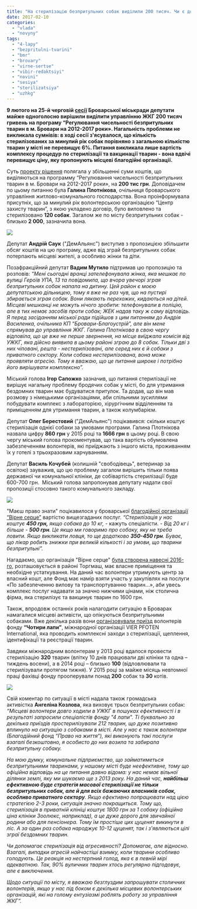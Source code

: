 ```yaml
---
title: "На стерилізацію безпритульних собак виділили 200 тисяч. Чи є довгострокова стратегія вирішення проблеми?"
date: 2017-02-10
categories: 
  - "vlada"
  - "novyny"
tags: 
  - "4-lapy"
  - "bezpritulni-tvarini"
  - "bmr"
  - "brovary"
  - "virne-sertse"
  - "vibir-redaktsiyi"
  - "novini"
  - "sesiya"
  - "sterilizatsiya"
  - "uzhkg"
---
```


**9 лютого на 25-й черговій [сесії](https://mpz.brovary.org/anons-9-lyutogo-vidbudetsya-chergova-sesiya-brovarskoyi-miskrady/) Броварської міськради депутати майже одноголосно вирішили виділити управлінню ЖКГ 200 тисяч гривень на програму “Регулювання чисельності безпритульних тварин в м. Бровари на 2012-2017 роки». Нагальність проблеми не викликала сумнівів: в ході сесії з'ясувалося, що кількість стерилізованих за минулий рік собак порівняно з загальною кількістю тварин у місті не перевищує 6%. Питання викликала лише вартість комплексу процедур по стерилізації та вакцинації тварин - вона вдвічі перевищує ціну, яку пропонують місцеві благодійні організації.**

Суть [проекту рішення](http://brovary-rada.gov.ua/documents/26563.html) полягала у збільшенні суми коштів, що виділяються на программу “Регулювання чисельності безпритульних тварин в м. Бровари на 2012-2017 роки», на **200 тис грн**. Доповідачем по цьому питанню була **Галина** **Плотнікова**, очільниця броварського управління житлово-комунального господарства. Вона проінформувала присутніх, що за минулий рік волонтерською організацією “Центр захисту тварин”, з якою укладено договір, було виловлено та стерилізовано **120 собак**. Загалом же по місту безпритульних собак - близько **2 000**, зазначила вона.

[![](https://mpz.brovary.org/wp-content/uploads/2017/02/Galyna-Plotnikova.jpg)](https://mpz.brovary.org/wp-content/uploads/2017/02/Galyna-Plotnikova.jpg)

Депутат **Андрій Саук** ("ДемАльянс") виступив з пропозицією збільшити обсяг коштів на цю програму, адже від зграй безпритульних собак потерпають місцеві жителі, а особливо жінки та діти.

Позафракційний депутат **Вадим Мутило** підтримав цю пропозицію та розповів: _“Мені сьогодні вранці зателефонувала жінка, яка мешкає по вулиці Героїв УПА, 13 та повідомила, що вчора увечорі зграя безпритульних собак напала на дитину. Цей район є моєю депутатською дільницею, тому я вже не раз чув, що на пустирі збирається зграя собак. Вони лякають перехожих, кидаються на дітей. Місцеві мешканці не можуть нічого зробити: телефонували в поліцію, але в тих немає засобів проти собак; ЖЕК надав таку ж саму відповідь. Я перед засіданням міської ради підійшов з цим питанням до Андрія Василенка, очільника КП “Бровари-Благоустрій”, але він мене спрямував до управління ЖКГ. Галина Плотнікова в свою чергу відповіла, що це вже не перше звернення, на місце виїджала комісія від УЖКГ, яка дійсно виявила в цьому районі зграю до 8 собак. Тільки дві з них чіповані, решта - нестерилізовані, але серед них є й собаки з приватного сектору. Коли собака нестерилізована, вона може проявляти агресію. Тому я вважаю, що це питання широке і потрібно його вирішувати комплексно”._

Міський голова **Ігор Сапожко** зазначив, що питання стерилізації не вирішує нагальну проблему бродячих собак у місті, бо для утримання бездомних тварин має будуватися притулок. Та додав, що він мав розмову з німецькими організаціями, аби спільними зусиллями побудувати комплекс з лабораторією, хірургічним відділенням та приміщенням для утримання тварин, а також колумбарієм.

Депутат **Олег Берестовий** ("ДемАльянс") поцікавився: скільки коштує стерилізація однієї собаки за умовами програми. Галина Плотнікова назвала цифру **860** **грн** у 2015 році та **1666 грн** в цьому році. В свою чергу міський голова прокоментував, що така вартість обумовлена забезпеченням волонтерів, які приїджають з іншого міста, проживанням їх у готелі з трьохразовим харчуванням.

Депутат **Василь Кочубей** (колишній "свободівець", ветеринар за освітою) зауважив, що цю проблему загалом вирішить тільки поява державної чи комунальної клініки, де собівартість стерилізації буде 600-700 грн.  Міський голова запропонував депутату надати свої пропозиції стосовно такого комунального закладу.

[![](https://mpz.brovary.org/wp-content/uploads/2016/04/4-1.jpg)](https://mpz.brovary.org/wp-content/uploads/2016/04/4-1.jpg)

"Маєш право знати" поцікавилося у броварської [благодійної організації “Вірне серце”](https://www.facebook.com/virneserce/) вартістю вищезгаданих послуг. _“Стерилізація у нас коштує **450 грн,** якщо собака до 10 кг,_ \- кажуть спеціалісти. - _Від 20 кг і більше - **500 грн**. Це якщо ми говоримо про собаку, яку не треба ловити. Якщо викликати ловця, то ще додатково **350-450 грн**. Буває, що лікар робить знижки при великій кількості і за умови, що тварини безпритульні”._

Нагадаємо, що організація "Вірне серце" [була створена навесні 2016-го,](https://mpz.brovary.org/u-brovarah-z-yavyvsya-fond-yakyj-zajnyavsya-sterylizatsiyeyu-bezprytulnyh-tvaryn/) розташовується в районі Торгмаш, має власне приміщення та необхідне устаткування. На даний час волонтери утримують центр за власний кошт, але Фонд має намір взяти участь у закупівлях на послуги «По забезпеченню вилову та транспортуванню тварин…», аби увесь комплекс послуг надавати за значно нижчими цінами, ніж столична фірма, яка стерилізує та вакцинує тварин по 1600 грн.

Також, впродовж останніх років налагодити ситуацію в Броварах намагалися місцеві активісти, що опікуються безпритульними собаками. Вже декілька разів вони [організовували приїзд](https://mpz.brovary.org/volonteri-fondu-chotiri-lapi-prosterilizuvali-230-bezpritulnih-tvarin-u-brovarah-shho-dali/) волонтерів фонду **“Чотири лапи”**, міжнародної організації VIER PFOTEN International, яка проводить комплексні заходи з стерилізації, щеплення, ідентифікації та реєстрації тварин.

Завдяки міжнародним волонтерам у 2013 році вдалося провести стерилізацію **320** тварин (влітку 10 днів працювали дві клініки та одна – тиждень восени), а в 2014 році – близько **100** (відловлювали та стерилізували протягом тижня). У 2015 році за майже місяць невтомної праці фахівці фонду прооперували понад **200** собак та **30** котів.

[![](https://mpz.brovary.org/wp-content/uploads/2017/02/16-1.jpg)](https://mpz.brovary.org/wp-content/uploads/2017/02/16-1.jpg)

Свій коментар по ситуації в місті надала також громадська активістка **Ангеліна Козлова**, яка виховує трьох безпритульних собак: _“Місцеві волонтери довго ходили в УЖКГ в пошуках ефективності і в результаті запросили спеціалістів фонду "4 лапи". Ті буквально за декілька приїздів простерилізували 212 тварин, що дуже позитивно вплинуло на ситуацію з собаками в місті. Але у нас є також волонтери (Благодійний фонд “Право на життя“), які виконують такі послуги взагалі безкоштовно, я особисто до них возила та забирала безпритульну собаку._

_На мою думку, комунальне підприємство, що займатиметься безпритульними тваринами, у нашому місті буде неефективне, тому що офіційна відповідь на це питання давно відома: у нас немає вільної ділянки землі, яку ми шукаємо ще з 2013 року._ _На даний час, **найбільш ефективною буде стратегія масової стерилізації не тільки безпритульних собак, але й для всіх бажаючих власників собак, особливо приватного сектору**. Якщо ефективно попрацювати над цією стратегією 2-3 роки, ситуація значно покращиться. Тому що, стерилізація в приватній клініці коштує 1800 грн за 1 собаку (офіційна ціна клініки Зоолюкс, наприклад), а це дуже дорого для звичайної родини або для пенсіонера. Тому їм простіше цих цуценят викинути в ліс. А за один раз собака народжує 10-12 цуценят, так і з'являються цілі зграї бездомних тварин._

_Чи допомагає стерилізація від агресивності? Допомагає, але відносно. Взагалі, випадки агресій найчастіші взимку, коли тварини особливо голодують. Це реакція на нестерпний голод, яка є в певній мірі адекватною. Так, 90% вуличних тварин хтось регулярно підгодовує, але є виключення._

_Щодо ситуації по місту, я вважаю безглуздим запрошувати столичних волонтерів, якщо у нас під боком є декілька місцевих волонтерських організацій, які на голому ентузіазмі роблять роботу за управління ЖКГ”._
